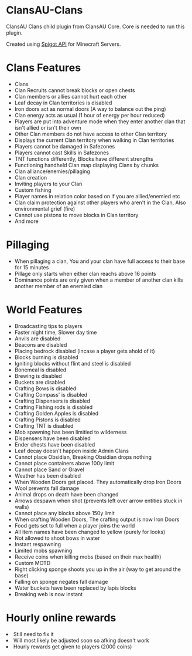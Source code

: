 # ClansAU-Clans
ClansAU Clans child plugin from ClansAU Core. Core is needed to run this plugin.

Created using <a href="https://spigotmc.org" target="_blank">Spigot API</a> for Minecraft Servers.

# Clans Features
<ul>
<li>Clans</li>
<li>Clan Recruits cannot break blocks or open chests</li>
<li>Clan members or allies cannot hurt each other</li>
<li>Leaf decay in Clan territories is disabled</li>
<li>Iron doors act as normal doors (A way to balance out the ping)</li>
<li>Clan energy acts as usual (1 hour of energy per hour reduced)</li>
<li>Players are put into adventure mode when they enter another clan that isn't allied or isn't their own</li>
<li>Other Clan members do not have access to other Clan territory</li>
<li>Displays the current Clan territory when walking in Clan territories</li>
<li>Players cannot be damaged in Safezones</li>
<li>Players cannot cast Skills in Safezones</li>
<li>TNT functions differently, Blocks have different strengths</li>
<li>Functioning handheld Clan map displaying Clans by chunks</li>
<li>Clan alliance/enemies/pillaging</li>
<li>Clan creation</li>
<li>Inviting players to your Clan</li>
<li>Custom fishing</li>
<li>Player names in relation color based on if you are allied/enemied etc</li>
<li>Clan claim protection against other players who aren't in the Clan, Also environmental grief (fire)</li>
<li>Cannot use pistons to move blocks in Clan territory</li>
<li>And more</li>
</ul>

# Pillaging
<ul>
<li>When pillaging a clan, You and your clan have full access to their base for 15 minutes</li>
<li>Pillage only starts when either clan reachs above 16 points</li>
<li>Dominance points are only given when a member of another clan kills another member of an enemied clan</li>
</ul>

# World Features
<ul>
<li>Broadcasting tips to players</li>
<li>Faster night time, Slower day time</li>
<li>Anvils are disabled</li>
<li>Beacons are disabled</li>
<li>Placing bedrock disabled (incase a player gets ahold of it)</li>
<li>Blocks burning is disabled</li>
<li>Igniting blocks without flint and steel is disabled </li>
<li>Bonemeal is disabled</li>
<li>Brewing is disabled</li>
<li>Buckets are disabled</li>
<li>Crafting Bows is disabled</li>
<li>Crafting Compass' is disabled</li>
<li>Crafting Dispensers is disabled</li>
<li>Crafting Fishing rods is disabled</li>
<li>Crafting Golden Apples is disabled</li>
<li>Crafting Pistons is disabled</li>
<li>Crafting TNT is disabled</li>
<li>Mob spawning has been limitied to wilderness</li>
<li>Dispensers have been disabled</li>
<li>Ender chests have been disabled</li>
<li>Leaf decay doesn't happen inside Admin Clans</li>
<li>Cannot place Obsidian, Breaking Obsidian drops nothing</li>
<li>Cannot place containers above 100y limit</li>
<li>Cannot place Sand or Gravel</li>
<li>Weather has been disabled</li>
<li>When Wooden Doors get placed. They automatically drop Iron Doors</li>
<li>Wool prevents fall damage</li>
<li>Animal drops on death have been changed</li>
<li>Arrows despawn when shot (prevents left over arrow entities stuck in walls)</li>
<li>Cannot place any blocks above 150y limit</li>
<li>When crafting Wooden Doors, The crafting output is now Iron Doors</li>
<li>Food gets set to full when a player joins the world</li>
<li>All item names have been changed to yellow (purely for looks)</li>
<li>Not allowed to shoot bows in water</li>
<li>Instant respawning</li>
<li>Limited mobs spawning</li>
<li>Receive coins when killing mobs (based on their max health)</li>
<li>Custom MOTD</li>
<li>Right clicking sponge shoots you up in the air (way to get around the base)</li>
<li>Falling on sponge negates fall damage</li>
<li>Water buckets have been replaced by lapis blocks</li>
<li>Breaking web is now instant</li>
</ul>

# Hourly online rewards
<li>Still need to fix it</li>
<li>Will most likely be adjusted soon so afking doesn't work</li>

<li>Hourly rewards get given to players (2000 coins)</li>
</ul>
